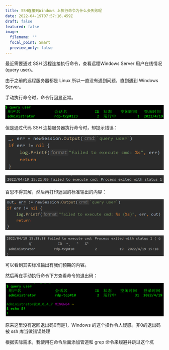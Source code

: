 ```yaml
---
title: SSH连接到Windows 上执行命令为什么会失败呢
date: 2022-04-19T07:57:16.459Z
draft: false
featured: false
image:
  filename: ""
  focal_point: Smart
  preview_only: false
---
```

最近需要通过 SSH 远程连接执行命令，查看远程Windows Server 用户在线情况(query user)。

由于之前的远程服务器都是 Linux 所以一直没有遇到问题，直到遇到 Windows Server。

手动执行命令时，命令行回显正常。

![](cmd1.png)

但是通过代码 SSH 连接服务器执行命令时，却提示错误：

![](cmd2.png)

![](cmd3.png)

百思不得其解，然后再打印返回的标准输出的内容：

![](cmd4.png)

![](cmd5.png)

可以看到其实标准输出有我们预期的内容。

然后再在手动执行命令下方查看命令的退出码：

![](cmd6.png)

原来这里没有返回退出码0而是1，Windows 的这个操作令人疑惑。非0的退出码被 ssh 库当做错误处理

根据实际需求，我使用在命令后面添加管道和 grep 命令来规避并跳过这个坑
